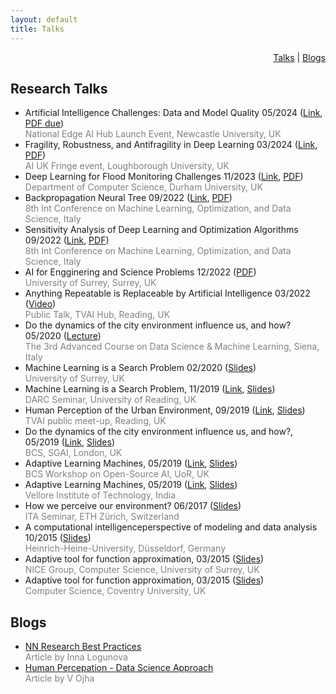 ```yaml
---
layout: default
title: Talks
---
```


<!---  
<a href="{{site.baseurl}}/index">Home</a> | 
<a href="{{site.baseurl}}/profile">Profile</a> | 
<a href="{{site.baseurl}}/publications">Publications</a> | 
<a href="{{site.baseurl}}/research">Research</a> | 
<a href="{{site.baseurl}}/teaching">Teaching</a> --->

<div style="text-align: right"> <a href="#research-talks">Talks</a> | <a href="#blogs">Blogs</a> </div>

## Research Talks 
* Artificial Intelligence Challenges: Data and Model Quality 05/2024 (<a href="https://edgeaihub.co.uk/" target="_blank">Link</a>, <a href="/data/Research_Talks/edgeai_ai_theme.pdf" target="_blank">PDF due</a>) <br> <span style="color:gray">National Edge AI Hub Launch Event, Newcastle University, UK</span>
* Fragility, Robustness, and Antifragility in Deep Learning 03/2024 (<a href="https://www.lboro.ac.uk/departments/compsci/events/2024/neuromorphic-technology/" target="_blank">Link</a>, <a href="/data/Research_Talks/dnn_fragility_talk.pdf" target="_blank">PDF</a>) <br> <span style="color:gray">AI UK Fringe event, Loughborough University, UK</span>
* Deep Learning for Flood Monitoring Challenges 11/2023 (<a href="https://vivid.webspace.durham.ac.uk/seminars/" target="_blank">Link</a>, <a href="/data/Research_Talks/Durham_Flood_Monitoring.pdf" target="_blank">PDF</a>) <br> <span style="color:gray">Department of Computer Science, Durham University, UK</span>
* Backpropagation Neural Tree 09/2022 (<a href="https://lod2022.icas.cc/tutorial-speakers/" target="_blank">Link</a>, <a href="/data/Research_Talks/LOD_NeuralTree_tutorial_OjhaV.pdf" target="_blank">PDF</a>) <br> <span style="color:gray">8th Int Conference on Machine Learning, Optimization, and Data Science, Italy</span>
* Sensitivity Analysis of Deep Learning and Optimization Algorithms 09/2022 (<a href="https://lod2022.icas.cc/tutorial-speakers/" target="_blank">Link</a>, <a href="/data/Research_Talks/LOD_SensitivityAnalysis_tutotial_OjhaV.pdf" target="_blank">PDF</a>) <br> <span style="color:gray">8th Int Conference on Machine Learning, Optimization, and Data Science, Italy</span>
* AI for Engginering and Science Problems 12/2022 (<a href="/data/Research_Talks/Surrey/AI4Eng.pdf" target="_blank">PDF</a>) <br> <span style="color:gray">University of Surrey, Surrey, UK</span>
* Anything Repeatable is Replaceable by Artificial Intelligence 03/2022 (<a href="https://youtu.be/3U4-7Y-epFw?t=86" target="_blank">Video</a>) <br> <span style="color:gray">Public Talk, TVAI Hub, Reading, UK</span> 
* Do the dynamics of the city environment influence us, and how? 05/2020 (<a href="https://acdl2020.icas.xyz/lecturers/" target="_blank">Lecture</a>)<br> <span style="color:gray">The 3rd Advanced Course on Data Science & Machine Learning, Siena, Italy</span>
* Machine Learning is a Search Problem 02/2020 (<a href="/data/Research_Talks/Lectuer_ML_VOjha.pdf" target="_blank">Slides</a>) <br> <span style="color:gray">University of Surrey, UK</span>
* Machine Learning is a Search Problem, 11/2019 (<a href="https://research.reading.ac.uk/met-darc/news-and-events/darc-seminar-series/" target="_blank">Link</a>, <a href="/data/Research_Talks/Lectuer_ML_VOjha.pdf" target="_blank">Slides</a>) <br> <span style="color:gray">DARC Seminar, University of Reading, UK</span>
* Human Perception of the Urban Environment, 09/2019 (<a href="https://www.meetup.com/Thames-Valley-Artificial-Intelligence-Meetup/events/263027968/" target="_blank">Link</a>, <a href="https://archive.arch.ethz.ch/esum/downloads/presentations/ESUM_Full_presenation.pdf" target="_blank">Slides</a>) <br> <span style="color:gray">TVAI public meet-up, Reading, UK</span>
* Do the dynamics of the city environment influence us, and how?, 05/2019 (<a href="https://www.bcs.org/events-calendar/2019/may/uk-symposium-on-knowledge-discovery-and-data-mining-2019-bcs-sgai-the-specialist-group-on-artificial-intelligence/" target="_blank">Link</a>, <a href="https://archive.arch.ethz.ch/esum/downloads/presentations/ESUM_Full_presenation.pdf" target="_blank">Slides</a>) <br> <span style="color:gray">BCS, SGAI, London, UK</span> 
* Adaptive Learning Machines, 05/2019 (<a href="https://ossg.bcs.org/blog/event/open-source-ai-april-2019/" target="_blank">Link</a>, <a href="https://ossg.bcs.org/wp-content/uploads/04-19-varun.pdf" target="_blank">Slides</a>) <br> <span style="color:gray">BCS Workshop on Open-Source AI, UoR, UK</span> 
* Adaptive Learning Machines, 05/2019 (<a href="https://ossg.bcs.org/blog/event/open-source-ai-april-2019/" target="_blank">Link</a>, <a href="https://ossg.bcs.org/wp-content/uploads/04-19-varun.pdf" target="_blank">Slides</a>) <br> <span style="color:gray">Vellore Institute of Technology, India</span> 
* How we perceive our environment? 06/2017 (<a href="https://archive.arch.ethz.ch/esum/downloads/presentations/Varun_ITA_talk_14_6_17.pdf" target="_blank">Slides</a>) <br> <span style="color:gray">ITA Seminar, ETH Zürich, Switzerland</span> 
* A computational intelligenceperspective of modeling and data analysis 10/2015 (<a href="/data/Research_Talks/Dusseldorf/Varun_Dusseldorf_IPROCOM.pdf" target="_blank">Slides</a>) <br> <span style="color:gray">Heinrich-Heine-University, Düsseldorf, Germany</span> 
* Adaptive tool for function approximation, 03/2015 (<a href="/data/Research_Talks/Surrey/03_2015_Varun_UK_FNT_CS.pdf" target="_blank">Slides</a>) <br> <span style="color:gray">NICE Group, Computer Science, University of Surrey, UK</span> 
* Adaptive tool for function approximation, 03/2015 (<a href="/data/Research_Talks/Surrey/03_2015_Varun_UK_FNT_CS.pdf" target="_blank">Slides</a>) <br> <span style="color:gray">Computer Science, Coventry University, UK</span>  


## Blogs

* <a href="https://serokell.io/blog/neural-networks-with-varun-ojha" target="_blank">NN Research Best Practices</a>  <br> <span style="color:gray"> Article by Inna Logunova </span>
* <a href="https://archive.arch.ethz.ch/esum/" target="_blank">Human Percepation - Data Science Approach</a>  <br> <span style="color:gray"> Article by V Ojha </span>
